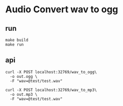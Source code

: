 # Audio Convert wav to ogg

## run
```
make build
make run
```

## api
```
curl -X POST localhost:32769/wav_to_ogg\
  -o out.ogg \
  -F "wav=@test/test.wav"

curl -X POST localhost:32769/wav_to_mp3\
  -o out.mp3 \
  -F "wav=@test/test.wav"
```

